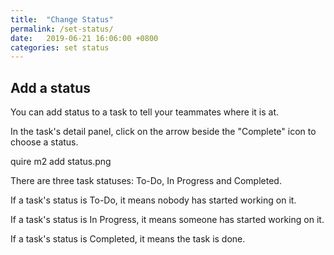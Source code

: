```yaml
---
title:  "Change Status"
permalink: /set-status/
date:   2019-06-21 16:06:00 +0800
categories: set status
---
```

## Add a status


You can add status to a task to tell your teammates where it is at.

In the task's detail panel, click on the arrow beside the "Complete" icon to choose a status.

quire m2 add status.png

There are three task statuses: To-Do, In Progress and Completed.

If a task's status is To-Do, it means nobody has started working on it.

If a task's status is In Progress, it means someone has started working on it.

If a task's status is Completed, it means the task is done.

